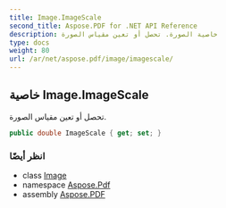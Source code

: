 ```yaml
---
title: Image.ImageScale
second_title: Aspose.PDF for .NET API Reference
description: خاصية الصورة. تحصل أو تعين مقياس الصورة
type: docs
weight: 80
url: /ar/net/aspose.pdf/image/imagescale/
---
```

## خاصية Image.ImageScale

تحصل أو تعين مقياس الصورة.

```csharp
public double ImageScale { get; set; }
```

### انظر أيضًا

* class [Image](../)
* namespace [Aspose.Pdf](../../../aspose.pdf/)
* assembly [Aspose.PDF](../../../)
